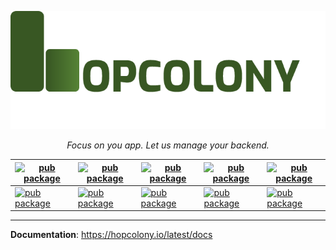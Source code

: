 <p align="center">
    <a href="https://hopcolony.io"><img src="https://github.com/hopcolony/hopcolony/raw/master/docs/assets/images/logo.png" alt="hopcolony"></a>
</p>
<p align="center">
    <em>Focus on you app. Let us manage your backend.</em>
</p>

|[![pub package](https://github.com/hopcolony/flutter-hopcolony/workflows/HopAuth/badge.svg)](https://github.com/hopcolony/flutter-hopcolony/actions?query=workflow%3AHopAuth)|[![pub package](https://github.com/hopcolony/flutter-hopcolony/workflows/HopDoc/badge.svg)](https://github.com/hopcolony/flutter-hopcolony/actions?query=workflow%3AHopDoc)|[![pub package](https://github.com/hopcolony/flutter-hopcolony/workflows/HopDrive/badge.svg)](https://github.com/hopcolony/flutter-hopcolony/actions?query=workflow%3AHopDrive)|[![pub package](https://github.com/hopcolony/flutter-hopcolony/workflows/HopInit/badge.svg)](https://github.com/hopcolony/flutter-hopcolony/actions?query=workflow%3AHopInit)|[![pub package](https://github.com/hopcolony/flutter-hopcolony/workflows/HopTopic/badge.svg)](https://github.com/hopcolony/flutter-hopcolony/actions?query=workflow%3AHopTopic)|
|---|---|---|---|---|
|[![pub package](https://img.shields.io/pub/v/hop_auth.svg)](https://pub.dev/packages/hop_auth)|[![pub package](https://img.shields.io/pub/v/hop_doc.svg)](https://pub.dev/packages/hop_doc)|[![pub package](https://img.shields.io/pub/v/hop_drive.svg)](https://pub.dev/packages/hop_drive)|[![pub package](https://img.shields.io/pub/v/hop_init.svg)](https://pub.dev/packages/hop_init)|[![pub package](https://img.shields.io/pub/v/hop_topic.svg)](https://pub.dev/packages/hop_topic)|


---

**Documentation**: <a href="https://hopcolony.io/latest/docs" target="_blank">https://hopcolony.io/latest/docs</a>